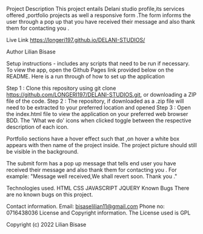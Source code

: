 Project Description
This project entails Delani studio profile,its services offered ,portfolio projects as well a responsive form .The form informs the user through a pop up that you have received their message and also thank them for contacting you .

Live Link
https://longeri197.github.io/DELANI-STUDIOS/

Author
Lilian Bisase

Setup instructions - includes any scripts that need to be run if necessary.
To view the app, open the Github Pages link provided below on the README. Here is a run through of how to set up the application

Step 1 : Clone this repository using git clone https://github.com/LONGERI197/DELANI-STUDIOS.git, or downloading a ZIP file of the code.
Step 2 : The repository, if downloaded as a .zip file will need to be extracted to your preferred location and opened
Step 3 : Open the index.html file to view the application on your preferred web browser
BDD.
The 'What we do' icons when clicked toggle between the respective description of each icon.

Portfolio sections have a hover effect such that ,on hover a white box appears with then name of the project inside. The project picture should still be visible in the background.

The submit form has a pop up message that tells end user you have received their message and also thank them for contacting you . For example: "Message well received,We shall revert soon. Thank you ."

Technologies used.
HTML
CSS
JAVASCRIPT
JQUERY
Known Bugs
There are no known bugs on this project.

Contact information.
Email: bisaselilian11@gmail.com
Phone no: 0716438036
License and Copyright information.
The License used is GPL

Copyright (c) 2022 Lilian Bisase